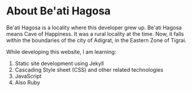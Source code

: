# About Be'ati Hagosa

Be'ati Hagosa is a locality where this developer grew up. Be'ati Hagosa means Cave of Happiness. It was a rural locality at the time. Now, it falls within the boundaries of the city of Adigrat, in the Eastern Zone of Tigrai.

While developing this website, I am learning:
1. Static site development using Jekyll
2. Cascading Style sheet (CSS) and other related technologies
3. JavaScript
4. Also Ruby
